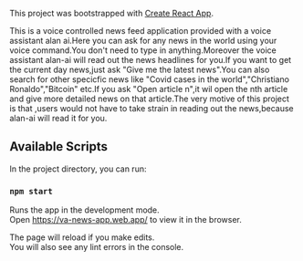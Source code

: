 This project was bootstrapped with [Create React App](https://github.com/facebook/create-react-app).

This is a voice controlled news feed application provided with a voice assistant alan ai.Here you can ask for any news in the world using your voice command.You don't need to type in anything.Moreover the voice assistant alan-ai will read out the news headlines for you.If you want to get the current day news,just ask "Give me the latest news".You can also search for other specicfic news like "Covid cases in the world","Christiano Ronaldo","Bitcoin" etc.If you ask "Open article n",it wil open the nth article and give more detailed news on that article.The very motive of this project is that ,users would not have to take strain in reading out the news,because alan-ai will read it for you.
## Available Scripts

In the project directory, you can run:

### `npm start`

Runs the app in the development mode.<br />
Open https://va-news-app.web.app/ to view it in the browser.

The page will reload if you make edits.<br />
You will also see any lint errors in the console.

